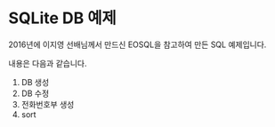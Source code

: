 # SQLite DB 예제

2016년에 이지영 선배님께서 만드신 EOSQL을 참고하여 만든 SQL 예제입니다.

내용은 다음과 같습니다.

1. DB 생성
2. DB 수정
3. 전화번호부 생성
4. sort
